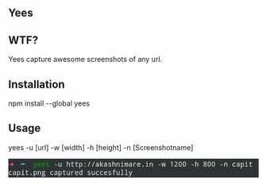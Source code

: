 ## Yees

## WTF?
Yees capture awesome screenshots of any url.

## Installation
npm install --global yees

## Usage
yees -u [url] -w [width] -h [height] -n [Screenshotname]

<img src="pic.png"/>
